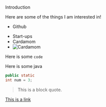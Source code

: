 Introduction

Here are some of the things I am interested in!

 - Github
 + Start-ups
 + Cardamom
 + ![Cardamom][logo]


Here is some `code`

Here is some java
```java
public static
int num = 3;
```

> This is a block quote.

[This is a link](http://assemble.io/docs/Cheatsheet-Markdown.html)
















[logo]: https://www.google.com/url?sa=t&rct=j&q=&esrc=s&source=web&cd=13&cad=rja&uact=8&sqi=2&ved=0CHsQ_B0wDGoVChMIivP1kZDmyAIVyTaICh1f7QWi&url=http%3A%2F%2Fwww.google.com%2Fimgres%3Fimgurl%3Dhttp%3A%2F%2Fwww.savoryspiceshop.com%2Fcontent%2Fmercury_modules%2Fcart%2Fitems%2F2%2F7%2F1%2F2713%2Fcardamom-pods-green-1.jpg%26imgrefurl%3Dhttp%3A%2F%2Fwww.savoryspiceshop.com%2Fspices%2Fcardgrn.html%26h%3D607%26w%3D800%26tbnid%3DN09XRoV-PjzaSM%3A%26tbnh%3D151%26tbnw%3D199%26usg%3D__PQN-gKcP_czWepzAwNxtHLOKYy8%3D%26docid%3D_tzXQ7EE8f5oZM%26itg%3D1&usg=AFQjCNEkZkAL3NBm63vj9DavbZmzQfe9HQ&bvm=bv.106379543,d.cGU


